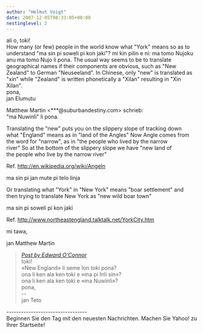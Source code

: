 ```yaml
---
author: "Helmut Voigt"
date: 2007-12-05T08:33:05+00:00
nestinglevel: 2
---
```

ali o, toki!  
How many (or few) people in the world know what "York" means so as to understand "ma sin pi soweli pi kon jaki"? mi kin pilin e ni: ma tomo Nujoku anu ma tomo Nujo li pona. The usual way seems to be to translate geographical names if their components are obvious, such as "New Zealand" to German "Neuseeland". In Chinese, only "new" is translated as "xin" while "Zealand" is written phonetically a "Xilan" resulting in "Xin Xilan".  
pona,  
jan Elumutu  
  
Matthew Martin <\*\*\*@suburbandestiny.com> schrieb:  
"ma Nuwinli" li pona.  
  
Translating the "new" puts you on the slippery slope of tracking down  
what "England" means as in "land of the Angles" Now Angle comes from  
the word for "narrow", as in "the people who lived by the narrow  
river" So at the bottom of the slippery slope we have "new land of  
the people who live by the narrow river"  
  
Ref. http://en.wikipedia.org/wiki/Angeln  
  
ma sin pi jan mute pi telo linja  
  
Or translating what "York" in "New York" means "boar settlement" and  
then trying to translate New York as "new wild boar town"  
  
ma sin pi soweli pi kon jaki  
  
Ref. http://www.northeastengland.talktalk.net/YorkCity.htm  
  
mi tawa,  
  
jan Matthew Martin  

> [_Post by Edward O'Connor_](/jvGipRwT/new-england-li-seme-lon-toki-pona#post1)  
> toki!  
> «New England» li seme lon toki pona?  
> ona li ken ala ken toki e «ma pi Inli sin»?  
> ona li ken ala ken toki e «ma Nuwinli»?  
> pona,  
> \--  
> jan Teto  
> 

\---------------------------------  
Beginnen Sie den Tag mit den neuesten Nachrichten. Machen Sie Yahoo! zu Ihrer Startseite!